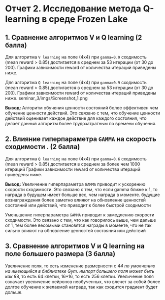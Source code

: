# Отчет 2. Исследование метода Q-learning в среде Frozen Lake 

## 1. Сравнение алгоритмов V и Q learning (2 балла)
Для алгоритма `V learning` на поле (4х4) при `gamma=0.9` сходимость (mean reward > 0.85) достигается в среднем за 53 итерации (от 30 до 200). 
Графики зависимости reward от количества итераций приведены ниже. 



Для алгоритма `Q learning` на поле (4х4) при `gamma=0.9` сходимость (mean reward > 0.85) достигается в среднем за 53 итерации (от 30 до 200). 
Графики зависимости reward от количества итераций приведены ниже. 
seminar_3/imgs/Screenshot_1.png


**Вывод:** Алгоритм обучения ценности состояний более эффективен чем обучение ценности действий. Это связано с тем, что обучение ценности действий оценивает каждое действие для каждого состояния, что делает данный алгоритм более трудозатратным по времени обучения.


## 2. Влияние гиперпараметра `GAMMA` на скорость сходимости . (2 балла)

Для алгоритма `Q learning` на поле (4х4) при `gamma=0.6` сходимость (mean reward > 0.85) достигается в среднем за более чем 1000 итераций
Графики зависимости reward от количества итераций приведены ниже. 



**Вывод:** Увеличение гиперпараметра `GAMMA` приводит к ускорению скорости сходимости. Это связано с тем, что если gamma    ближе к 1, то награда в будущем имеет больше вес, чем награда в моменте. будущие вознаграждения более заметно влияют на обновление ценностей состояний или действий, что приводит к более быстрой сходимости

Уменьшение гиперпараметра `GAMMA` приводит к замедлению скорости сходимости. Это связано с тем, что как говорилось выше, чем дальше от 1, тем более весомыми становятся награды в моменте, что не так сильно влияют на обновление ценностей состояния или действий

## 3. Сравнение алгоритмов V и Q learning на поле большего размера (3 балла)
Увеличение поля, то есть изменение размерности с 4*4 по умолчанию на имеющийся в библиотеке Gym. импорт большего поля может быть как 8*8, то есть 64 клетки, 16*16, то есть 256 клетки. Увеличение поля означает увеличение нейронов необученных, что влечет за собой более долгое обучение к желаемой награде, так как сходится градиент будет дольше.

